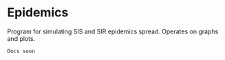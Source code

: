 # Epidemics

Program for simulating SIS and SIR epidemics spread. Operates on graphs and plots.

`Docs soon`

